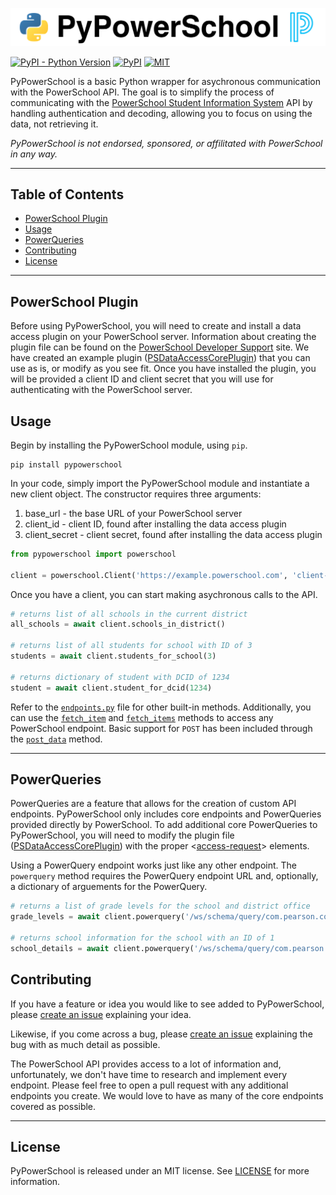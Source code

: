 ![PyPowerSchool](Images/pypowerschool.png)

[![PyPI - Python Version](https://img.shields.io/pypi/pyversions/pypowerschool)](https://pypi.org/project/pypowerschool/)
[![PyPI](https://img.shields.io/pypi/v/pypowerschool?label=pypi%20package)](https://pypi.org/project/pypowerschool/)
[![MIT](https://img.shields.io/badge/License-MIT-green.svg)](https://opensource.org/licenses/MIT)


PyPowerSchool is a basic Python wrapper for asychronous communication with the PowerSchool API. The goal is to simplify the process of communicating with the [PowerSchool Student Information System](https://www.powerschool.com/solutions/student-information-system-sis/) API by handling authentication and decoding, allowing you to focus on using the data, not retrieving it.

_PyPowerSchool is not endorsed, sponsored, or affilitated with PowerSchool in any way._

***

## Table of Contents
* [PowerSchool Plugin](#powerschool-plugin)
* [Usage](#usage)
* [PowerQueries](#powerqueries)
* [Contributing](#contributing)
* [License](#license)

---

## PowerSchool Plugin
Before using PyPowerSchool, you will need to create and install a data access plugin on your PowerSchool server. Information about creating the plugin file can be found on the [PowerSchool Developer Support](https://support.powerschool.com/developer/#/page/plugin-xml) site. We have created an example plugin ([PSDataAccessCorePlugin](https://github.com/dougpenny/PSDataAccessCorePlugin)) that you can use as is, or modify as you see fit. Once you have installed the plugin, you will be provided a client ID and client secret that you will use for authenticating with the PowerSchool server.


## Usage
Begin by installing the PyPowerSchool module, using `pip`.

```shell
pip install pypowerschool
```

In your code, simply import the PyPowerSchool module and instantiate a new client object. The constructor requires three arguments:
1. base_url - the base URL of your PowerSchool server
2. client_id - client ID, found after installing the data access plugin
3. client_secret - client secret, found after installing the data access plugin

```python
from pypowerschool import powerschool

client = powerschool.Client('https://example.powerschool.com', 'client-id', 'client-secret')
```

Once you have a client, you can start making asychronous calls to the API.
```python
# returns list of all schools in the current district
all_schools = await client.schools_in_district()

# returns list of all students for school with ID of 3
students = await client.students_for_school(3)

# returns dictionary of student with DCID of 1234
student = await client.student_for_dcid(1234)
```

Refer to the [`endpoints.py`](./src/pypowerschool/endpoints.py) file for other built-in methods. Additionally, you can use the [`fetch_item`](./src/pypowerschool/powerschool.py#L130) and [`fetch_items`](./src/pypowerschool/powerschool.py#L162) methods to access any PowerSchool endpoint. Basic support for `POST` has been included through the [`post_data`](./src/pypowerschool/powerschool.py#L229) method.

---

## PowerQueries
PowerQueries are a feature that allows for the creation of custom API endpoints. PyPowerSchool only includes core endpoints and PowerQueries provided directly by PowerSchool. To add additional core PowerQueries to PyPowerSchool, you will need to modify the plugin file ([PSDataAccessCorePlugin](https://github.com/dougpenny/PSDataAccessCorePlugin)) with the proper <[access-request](https://support.powerschool.com/developer/#/page/access-request)> elements.

Using a PowerQuery endpoint works just like any other endpoint. The `powerquery` method requires the PowerQuery endpoint URL and, optionally, a dictionary of arguements for the PowerQuery.

```python
# returns a list of grade levels for the school and district office
grade_levels = await client.powerquery('/ws/schema/query/com.pearson.core.schools.grade_levels')

# returns school information for the school with an ID of 1
school_details = await client.powerquery('/ws/schema/query/com.pearson.core.school.school_detail', {'school_number':[1]})
```

## Contributing
If you have a feature or idea you would like to see added to PyPowerSchool, please [create an issue](https://github.com/dougpenny/PyPowerSchool/issues/new) explaining your idea.

Likewise, if you come across a bug, please [create an issue](https://github.com/dougpenny/PyPowerSchool/issues/new) explaining the bug with as much detail as possible.

The PowerSchool API provides access to a lot of information and, unfortunately, we don't have time to research and implement every endpoint. Please feel free to open a pull request with any additional endpoints you create. We would love to have as many of the core endpoints covered as possible.

---

## License
PyPowerSchool is released under an MIT license. See [LICENSE](https://opensource.org/licenses/MIT) for more information.
